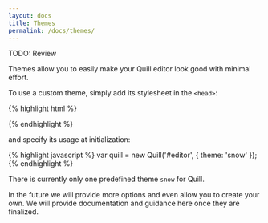 ```yaml
---
layout: docs
title: Themes
permalink: /docs/themes/
---
```


TODO: Review

Themes allow you to easily make your Quill editor look good with minimal effort.

To use a custom theme, simply add its stylesheet in the `<head>`:

{% highlight html %}
<link rel="stylesheet" href="{{site.cdn}}{{site.version}}/quill.snow.css" />
{% endhighlight %}

and specify its usage at initialization:

{% highlight javascript %}
var quill = new Quill('#editor', {
  theme: 'snow'
});
{% endhighlight %}

There is currently only one predefined theme `snow` for Quill.

In the future we will provide more options and even allow you to create your own. We will provide documentation and guidance here once they are finalized.
